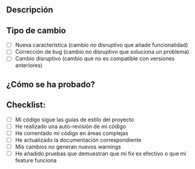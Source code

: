 ## Descripción
<!-- Describe los cambios implementados en este PR -->

## Tipo de cambio
- [ ] Nueva característica (cambio no disruptivo que añade funcionalidad)
- [ ] Corrección de bug (cambio no disruptivo que soluciona un problema)
- [ ] Cambio disruptivo (cambio que no es compatible con versiones anteriores)

## ¿Cómo se ha probado?
<!-- Describe las pruebas realizadas -->

## Checklist:
- [ ] Mi código sigue las guías de estilo del proyecto
- [ ] He realizado una auto-revisión de mi código
- [ ] He comentado mi código en áreas complejas
- [ ] He actualizado la documentación correspondiente
- [ ] Mis cambios no generan nuevos warnings
- [ ] He añadido pruebas que demuestran que mi fix es efectivo o que mi feature funciona
